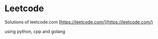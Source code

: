 # Leetcode
Solutions of leetcode.com
[https://leetcode.com/](https://leetcode.com/)

using python, cpp and golang
